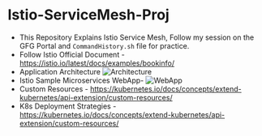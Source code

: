 # Istio-ServiceMesh-Proj

- This Repository Explains Istio Service Mesh, Follow my session on the GFG Portal and `CommandHistory.sh` file for practice.
- Follow Istio Official Document - https://istio.io/latest/docs/examples/bookinfo/
- Application Architecture
  ![Architecture](https://github.com/user-attachments/assets/4a48bd2d-5ce8-4f9c-a636-014be4b58629)
- Istio Sample Microservices WebApp-
  ![WebApp](https://github.com/user-attachments/assets/1a28828e-4824-415a-b125-53fcbaffb0c5)
- Custom Resources - https://kubernetes.io/docs/concepts/extend-kubernetes/api-extension/custom-resources/
- K8s Deployment Strategies - https://kubernetes.io/docs/concepts/extend-kubernetes/api-extension/custom-resources/
  


